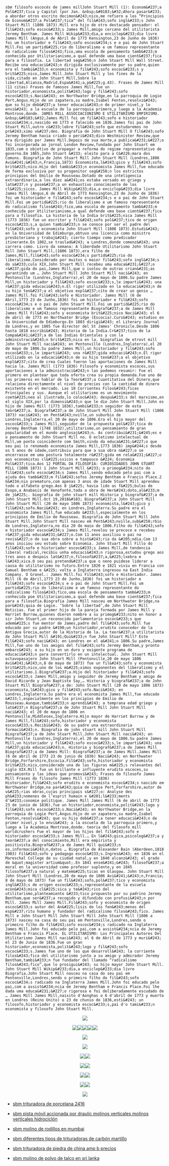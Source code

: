 
```
sbm filósofo escocés de james millJohn Stuart Mill (1): Econom&#237;a Pol&#237;tica y Capital (por Jan. &nbsp;&#0183;&#32;Ahora pasar&#233; a abordar otros escrito decimon&#243;nico,me refiero a los “Principios de Econom&#237;a Pol&#237;tica” del fil&#243;sofo ingl&#233;s John Stuart Mill (1806 1873).Mill era hijo de otro destacado pensador: el fil&#243;sofo escoc&#233;s James Mill,amigo cercano del utilitarista Jeremy Bentham. James Mill Wikip&#233;dia,a enciclop&#233;dia livre James Mill (Angus,6 de Abril de 1773 Kensington,23 de Junho de 1836) foi um historiador e fil&#243;sofo escoc&#234;s e o pai de John Stuart Mill.Foi um partid&#225;rio do liberalismo e um famoso representante do radicalismo filos&#243;fico,uma escola de pensamento tamb&#233;m conhecida por Utilitarianismo,a qual defende uma base cient&#237;fica para a filosofia. La libertad seg&#250;n John Stuart Mill Wall Street. Recibe una educaci&#243;n dirigida exclusivamente por su padre,quien era el tambi&#233;n economista y fil&#243;sofo escoc&#233;s y brit&#225;nico,James Mill.John Stuart Mill y los fines de la vida,citado en John Stuart Mill,Sobre la libertad,Alianza,Madrid,Espa&#241;a,p&#225;g.43). Frases de James Mill (11 citas) Frases de famosos James Mill,fue un historiador,economista,polit&#243;logo y fil&#243;sofo escoc&#233;s.Naci&#243; en Northwater Bridge,en la parroquia de Logie Pert,Angus.Hijo de un zapatero,su madre,Isabel Fenton,resolvi&#243; que su hijo deb&#237;a tener educaci&#243;n de primer nivel,y lo envi&#243; a la escuela de la parroquia primero,y luego a la Academia Montrose,donde. JAMES MILL ASSOCIACIONISMO E UTILITARISMO EMPIRISMO. &nbsp;&#0183;&#32;James Mill foi um fil&#243;sofo e historiador escoc&#234;s,nascido em 1773 e falecido em 1836.James foi pai de John Stuart Mill,outro c&#233;lebre fil&#243;sofo que estudaremos no pr&#243;ximo v&#237;deo. Biografia de John Stuart Mill O fil&#243;sofo Jeremy Bentham havia criado o peri&#243;dico Westminister Review,que era dirigido por James Mill.Depois de sua morte,a publica&#231;&#227;o foi incorporada ao jornal London Review,fundado por John Stuart em 1835,com o objetivo de propagar a reforma do regime representativo de governo.Em 1865,John Stuart &#233; eleito para a C&#226;mara dos Comuns. Biografia de John Stuart Mill John Stuart Mill (Londres,1806 Avi&#241;&#243;n,Francia,1873) Economista,l&#243;gico y fil&#243;sofo brit&#225;nico.Hijo del tambi&#233;n economista James Mill,fue educado de forma exclusiva por su progenitor seg&#250;n los estrictos principios del Emilio de Rousseau.Dotado de una inteligencia extraordinaria,a los diez a&#241;os estaba versado en griego y lat&#237;n y pose&#237;a un exhaustivo conocimiento de los cl&#225;sicos. James Mill Wikip&#233;dia,a enciclop&#233;dia livre James Mill (Angus,6 de Abril de 1773 Kensington,23 de Junho de 1836) foi um historiador e fil&#243;sofo escoc&#234;s e o pai de John Stuart Mill.Foi um partid&#225;rio do liberalismo e um famoso representante do radicalismo filos&#243;fico,uma escola de pensamento tamb&#233;m conhecida por Utilitarianismo,a qual defende uma base cient&#237;fica para a filosofia. La historia de la India brit&#225;nica James Mill (1773 1836) fue un escritor y fil&#243;sofo pol&#237;tico de origen escoc&#233;s,a quien tambi&#233;n se conoce por ser el padre del fil&#243;sofo y economista John Stuart Mill (1806 1873).Estudi&#243; en la Universidad de Edimburgo,obtuvo una licencia como ministro presbiteriano y trabaj&#243; cierto tiempo como predicador itinerante.En 1802,se traslad&#243; a Londres,donde comenz&#243; una carrera como. Livro da semana: A liberdade Utilitarismo John Stuart Mill John Stuart Mill,(1806 1873),era filho de James,Mill,fil&#243;sofo escoc&#234;s partid&#225;rio do liberalismo.Considerado por muitos o maior fil&#243;sofo ingl&#234;s do s&#233;culo XIX,John Stuart Mill recebeu uma educa&#231;&#227;o r&#237;gida do pai,James Mill,que o isolou de outras crian&#231;as garantindo um … John Stuart Mill John Stuart Mill naci&#243; en Pentonville (Londres,Inglaterra),el 20 de mayo de 1806.Su padre James Mill,un historiador y fil&#243;sofo escoc&#233;s,le imparti&#243; una r&#237;gida educaci&#243;n.El rigor utilizado en la educaci&#243;n de su hijo ten&#237;a el objetivo expl&#237;cito de crear un genio … James Mill.foi Fil&#243;sofo e Historiador. James Mill (6 de Abril,1773 23 de Junho,1836) foi um historiador e fil&#243;sofo escoc&#234;s e o pai de John Stuart Mill.Foi um partid&#225;rio do liberalismo e um famoso representante Biograf&#237;a de James Mill James Mill Fil&#243;sofo y economista brit&#225;nico Naci&#243; el 6 de abril de 1773 en Northwater Bridge (Escocia).Curs&#243; estudios en la Universidad de Edimburgo.En 1803 dirigi&#243; el Literary Journal de Londres,y en 1805 fue director del St James' Chronicle.Desde 1806 hasta 1818 escribi&#243; Historia de la India.Cr&#237;tico de la Compa&#241;&#237;a de las Indias Orientales y con la administraci&#243;n brit&#225;nica en la. biografias de etrovt mill John Stuart Mill naci&#243; en Pentonville (Londres,Inglaterra),el 20 de mayo de 1806.Su padre James Mill,un historiador y fil&#243;sofo escoc&#233;s,le imparti&#243; una r&#237;gida educaci&#243;n.El rigor utilizado en la educaci&#243;n de su hijo ten&#237;a el objetivo expl&#237;cito de crea Cuales fueron las aportaciones de James Mill hacia la. James Mill (1773 1836) Filosofo y economista escoces,sus aportaciones a la administraci&#243;n las podemos resumir: Fue el primero en plantear que toda oferta crea su propia demanda.Fue uno de los primeros en hablar de la Teor&#237;a Cuantitativa del Dinero,que relaciona directamente el nivel de precios con la cantidad de dinero existente en el mercado. Las 18 Corrientes Filos&#243;ficas Principales y sus. Aunque el utilitarismo es un movimiento coet&#225;neo al ilustrado,lo coloc&#243; despu&#233;s del marxismo,en el siglo XIX,por la dimensi&#243;n que le dio John Stuart Mill.John es hijo de James Mill (1773 1836),tambi&#233;n seguidor de esta teor&#237;a. Biograf&#237;a de John Stuart Mill John Stuart Mill (1806 1873) naci&#243; en Pent&#243;nville,un suburbio de Londres,Inglaterra,el 20 de mayo de 1806.Era el hijo mayor del escoc&#233;s James Mill,seguidor de la propuesta pol&#237;tica de Jeremy Bentham (1748 1832),utilitarismo,un pensamiento de gran popularidad en el mundo anglosaj&#243;n. As contribui&#231;&#245;es e o pensamento de John Stuart Mill no. O ecletismo intelectual de Mill,um ponto coincidente com Smith,vindo da educa&#231;&#227;o que seu pai (o renomado economista James Mill,1773 1836) imp&#244;s desde os 5 anos de idade,contribuiu para que a sua obra n&#227;o se encerrasse em uma postura totalmente r&#237;gida em rela&#231;&#227;o aos economistas cl&#225;ssicos e tampouco &#224; Economia Pol&#237;tica.Aos 12 PORTAL DA FILOSOFIA: CURIOSIDADES JOHN STUART MILL (1806 1873) 1 John Stuart Mill &#233; o primog&#234;nito do fil&#243;sofo escoc&#234;s James Mill,sendo educado pelo pai com a ajuda dos tamb&#233;m fil&#243;sofos Jeremy Bentham e Francis Place.2 G&#234;nio prematuro,com apenas 3 anos de idade Stuart Mill aprendeu todo o alfabeto grego.Aos 8 j&#225; havia lido as f&#225;bulas de Esopo,a Anabasis de Xenofonte,toda a obra de Her&#243;doto,al&#233;m de j&#225;. biografia de john stuart mill Historia y biograf&#237;a de John Stuart Mill.Oct 19,2018&#183; Biograf&#237;a John Stuart Mill John Stuart Mill (20 de mayo 1806 1873) economista,l&#243;gico y fil&#243;sofo.Naci&#243; en Londres,Inglaterra.Su padre era el economista James Mill,fue educado &#233;l,especialmente en los principios de Emilio de Rousseau. Biografia de John Stuart Mill John Stuart Mill.John Stuart Mill nasceu em Pent&#243;nville,sub&#250;rbio de Londres,Inglaterra,no dia 20 de maio de 1806.Filho do fil&#243;sofo e historiador escoc&#234;s James Mill,revelou se precoce e recebeu r&#237;gida educa&#231;&#227;o.Com 11 anos auxiliou o pai na revis&#227;o de sua obra sobre a hist&#243;ria da &#205;ndia.Com 13 anos iniciou seu estudo sobre Economia. John Stuart Mill Fillo do fil&#243;sofo e historiador escoc&#233;s James Mill,de tendencia liberal radical,recibiu unha educaci&#243;n rigorosa,estudou grego aos tres anos e despois lat&#237;n,filosof&#237;a,&#225;lxebra e l&#243;xica.O seu pai pretend&#237;a que o neno puidese liderar a causa do utilitarismo no futuro.Entre 1820 e 1821 viviu en Francia con Samuel Bentham e &#225; volta a Inglaterra ingresou na East India Company. O Granel.: James Mill.foi Fil&#243;sofo e Historiador. James Mill (6 de Abril,1773 23 de Junho,1836) foi um historiador e fil&#243;sofo escoc&#234;s e o pai de John Stuart Mill.Foi um partid&#225;rio do liberalismo e um famoso representante do radicalismo filos&#243;fico,uma escola de pensamento tamb&#233;m conhecida poe Utilitarianismo,a qual defende uma base cient&#237;fica para a filosofia.Biografia James Mill nasceu em Northwater Bridge,na par&#243;quia de Logie. ‘Sobre la libertad’,de John Stuart Mill Noticias. Fue el primer hijo de la pareja formada por James Mill y Harriet Burrow,quienes dieron nombre a su primog&#233;nito en honor a sir John Stuart,un reconocido parlamentario escoc&#233;s que adem&#225;s fue mentor de James,padre del fil&#243;sofo.Mill fue educado por su padre &#190;un historiador,erudito conocedor de la Antigua Grecia,autor de la Historia de la. La teor&#237;a utilitarista de John Stuart Mill &#191;Qui&#233;n fue John Stuart Mill? Este fil&#243;sofo naci&#243; en Londres en el a&#241;o 1806.Su padre,James Mill,fue uno de los amigos del fil&#243;sofo Jeremy Bentham,y pronto embarc&#243; a su hijo en un duro y exigente programa de educaci&#243;n para convertirlo en un intelectual. John Stuart Mill octavopasajero John Stuart Mill (Pentonville,20 de mayo 1806 Avi&#241;&#243;n,8 de mayo de 1873) fue un fil&#243;sofo y economista brit&#225;nico,uno de los m&#225;ximos exponentes del liberalismo y el utilitarismo.1.Biograf&#237;a.Hijo del historiador y fil&#243;sofo escoc&#233;s James Mill,amigo y seguidor de Jeremy Bentham y amigo de David Ricardo y Jean Baptiste Say,… Historia y biograf&#237;a de John Stuart Mill Biograf&#237;a de: John Stuart Mill (20 de mayo 1806 1873) economista,l&#243;gico y fil&#243;sofo.Naci&#243; en Londres,Inglaterra.Su padre era el economista James Mill,fue educado &#233;l,especialmente en los principios de Emilio de Rousseau.Aunque,tambi&#233;n aprendi&#243; a temprana edad griego y lat&#237;n Biograf&#237;a de John Stuart Mill John Stuart Mill naci&#243; el 20 de mayo de 1806 en Pentonville,Middlesex,Inglaterra.Hijo mayor de Harriet Burrow y de James Mill,fil&#243;sofo,historiador y economista escoc&#233;s.Recibi&#243; de su padre una extraordinaria formaci&#243;n. Biografia de john stuart mill John Stuart Mill Biograf&#237;a de John Stuart Mill.John Stuart Mill naci&#243; en Pentonville (Londres,Inglaterra),el 20 de mayo de 1806.Su padre James Mill,un historiador y fil&#243;sofo escoc&#233;s,le imparti&#243; una r&#237;gida educaci&#243;n. Historia y biograf&#237;a de James Mill Biograf&#237;a de James Mill: Biograf&#237;a de James Mill.James Mill (6 de abril de 1773 23 de junio de 1836) Naci&#243; en Northwater Bridge,Forfarshire,Escocia.Fil&#243;sofo,historiador y economista brit&#225;nico,considerado una de las figuras m&#225;s relevantes del siglo XIX.Mill fue un brillante e influyente erudito escoces,su pensamiento y las ideas que promovi&#243; Frases do filosofo James Mill Frases do filosofo James Mill (1773 1836) Historiador,fil&#243;sofo erudito e economista escoc&#234;s nascido em Northwater Bridge,na par&#243;quia de Logie Pert,Forfarshire,autor de v&#225;rias obras,cujas principais s&#227;o: Analyse des ph&#233;nomenes de l’esprit humain e &#201;l&#233;ments d’&#233;conomie politique. James Mill James Mill (6 de abril de 1773 23 de junio de 1836),fue un historiador,economista,polit&#243;logo y fil&#243;sofo escoc&#233;s.Naci&#243; en Northwater Bridge,en la parroquia de Logie Pert,Angus.Hijo de un zapatero,su madre,Isabel Fenton,resolvi&#243; que su hijo deb&#237;a tener educaci&#243;n de primer nivel,y lo envi&#243; a la escuela de la parroquia primero,y luego a la Academia Montrose,donde. teoria del filosofo mill worldcrushers Fue el mayor de los hijos del fil&#243;sofo e historiador escoc&#233;s James Mill.… En l&#243;gica,psicolog&#237;a y teor&#237;a del conocimiento,Mill era empirista y positivista.Biograf&#237;a de James Mill qui&#233;n es,informaci&#243;n,datos … Biografia de Alexander Bain (Aberdeen,1818 1903) Fil&#243;sofo y pedagogo escoc&#233;s.Ingres&#243; en 1836 en el Mareschal College de su ciudad natal,y en 1840 alcanz&#243; el grado de &quot;magister artium&quot;.En 1841 ense&#241;&#243; filosof&#237;a moral en la universidad como profesor suplente,y en 1845 filosof&#237;a natural y matem&#225;ticas en Glasgow. John Stuart Mill John Stuart Mill (Londres,20 de mayo de 1806 Avi&#241;&#243;n,Francia; 8 de mayo de 1873) fue un fil&#243;sofo,pol&#237;tico y economista ingl&#233;s de origen escoc&#233;s,representante de la escuela econ&#243;mica cl&#225;sica y te&#243;rico del utilitarismo,planteamiento &#233;tico propuesto por su padrino Jeremy Bentham,que ser&#237;a recogido y difundido con profusi&#243;n por Mill. James Mill James Mill.Fil&#243;sofo y economista de origen escoc&#233;s autor del An&#225;lisis de los fen&#243;menos del esp&#237;ritu humano y fundador del radicalismo filos&#243;fico. James Mill e John Stuart Mill John Stuart Mill John Stuart Mill (1806 a 1873) nasceu na casa do seu pai em Pentonville,Londres,sendo o primeiro filho do fil&#243;sofo escoc&#234;s radicado na Inglaterra James Mill.John foi educado pelo pai,com a assist&#234;ncia de Jeremy Bentham e Francis Place. EL UTILITARISMO: Los Principales Autores Del Utilitarismo James Mill naci&#243; el 6 de Abril de 1773 y muri&#243; el 23 de Junio de 1836.Fue un gran historiador,economista,polit&#243;logo y fil&#243;sofo escoc&#233;s.James fue uno de los que desarroll&#243; la corriente filos&#243;fica del utilitarismo junto a su amigo y admirador Jeremy Bentham,tambi&#233;n fue fundador del llamado “radicalismo filos&#243;fico”,que lo prosigui&#243; su hijo mayor John Stuart Mill. John Stuart Mill Wikip&#233;dia,a enciclop&#233;dia livre Biografia.John Stuart Mill nasceu na casa do seu pai em Pentonville,Londres,sendo o primeiro filho do fil&#243;sofo escoc&#234;s radicado na Inglaterra James Mill.John foi educado pelo pai,com a assist&#234;ncia de Jeremy Bentham e Francis Place.Foi lhe dada uma educa&#231;&#227;o rigorosa e foi deliberadamente escudado de … James Mill James Mill,naixito d'Aonghas o 6 d'abril de 1773 y muerto en Londres (Reino Unito) o 23 de chunio de 1836,esti&#243; un filosofo,historiador y economista escoc&#233;s,pai d'o tami&#233;n economista y filosofo John Stuart Mill. 
```

<div align="center">

<a href="https://es-crusher.shibang-china.com/github&k=sbm+fil%C3%B3sofo+escoc%C3%A9s+de+james+mill"><img src="https://static.shibang-china.com/es/crusher/logo.jpg"></a>

<a href="https://es-crusher.shibang-china.com/github&k=sbm+fil%C3%B3sofo+escoc%C3%A9s+de+james+mill"><img src="https://static.shibang-china.com/es/crusher/index.jpg"></a><a href="https://es-crusher.shibang-china.com/material.htmlgithub&k=sbm+fil%C3%B3sofo+escoc%C3%A9s+de+james+mill"><img src="https://static.shibang-china.com/es/crusher/material.jpg"></a><a href="https://es-crusher.shibang-china.com/application.htmlgithub&k=sbm+fil%C3%B3sofo+escoc%C3%A9s+de+james+mill"><img src="https://static.shibang-china.com/es/crusher/application.jpg"></a><a href="https://es-crusher.shibang-china.com/aboutus.htmlgithub&k=sbm+fil%C3%B3sofo+escoc%C3%A9s+de+james+mill"><img src="https://static.shibang-china.com/es/crusher/aboutus.jpg"></a><a href="https://es-crusher.shibang-china.com/contact.htmlgithub&k=sbm+fil%C3%B3sofo+escoc%C3%A9s+de+james+mill"><img src="https://static.shibang-china.com/es/crusher/contact.jpg"></a>

<a href="https://es-crusher.shibang-china.com/github&k=sbm+fil%C3%B3sofo+escoc%C3%A9s+de+james+mill"><img src="https://static.shibang-china.com/es/crusher/banner.jpg"></a>

<a href="https://swt.shibang-china.com/github&k=sbm+fil%C3%B3sofo+escoc%C3%A9s+de+james+mill"><img src="https://static.shibang-china.com/es/crusher/text.jpg"></a>

<a href="https://swt.shibang-china.com/github&k=sbm+fil%C3%B3sofo+escoc%C3%A9s+de+james+mill"><img src="https://static.shibang-china.com/es/crusher/chat.jpg"></a><a href="https://es-crusher.shibang-china.com/contact.htmlgithub&k=sbm+fil%C3%B3sofo+escoc%C3%A9s+de+james+mill"><img src="https://static.shibang-china.com/es/crusher/message.jpg"></a>

<a href="https://es-crusher.shibang-china.com/products/pe.htmlgithub&k=sbm+fil%C3%B3sofo+escoc%C3%A9s+de+james+mill"><img src="https://static.shibang-china.com/es/crusher/pe.jpg"></a><a href="https://es-crusher.shibang-china.com/products/pf.htmlgithub&k=sbm+fil%C3%B3sofo+escoc%C3%A9s+de+james+mill"><img src="https://static.shibang-china.com/es/crusher/pf.jpg"></a>

<a href="https://es-crusher.shibang-china.com/products/hpt.htmlgithub&k=sbm+fil%C3%B3sofo+escoc%C3%A9s+de+james+mill"><img src="https://static.shibang-china.com/es/crusher/hpt.jpg"></a><a href="https://es-crusher.shibang-china.com/products/vsi.htmlgithub&k=sbm+fil%C3%B3sofo+escoc%C3%A9s+de+james+mill"><img src="https://static.shibang-china.com/es/crusher/vsi.jpg"></a>

<a href="https://es-crusher.shibang-china.com/products/klv.htmlgithub&k=sbm+fil%C3%B3sofo+escoc%C3%A9s+de+james+mill"><img src="https://static.shibang-china.com/es/crusher/klv.jpg"></a><a href="https://es-crusher.shibang-china.com/products/portable.htmlgithub&k=sbm+fil%C3%B3sofo+escoc%C3%A9s+de+james+mill"><img src="https://static.shibang-china.com/es/crusher/portable.jpg"></a>

<a href="https://swt.shibang-china.com/github&k=sbm+fil%C3%B3sofo+escoc%C3%A9s+de+james+mill"><img src="https://static.shibang-china.com/es/crusher/case.jpg"></a>

</div>


* [sbm trituradora de porcelana 2416](sbm%20trituradora%20de%20porcelana%202416.md)

* [sbm pista móvil accionada por draulic molinos verticales molinos verticales hidrociclón](sbm%20pista%20m%C3%B3vil%20accionada%20por%20draulic%20molinos%20verticales%20molinos%20verticales%20hidrocicl%C3%B3n.md)

* [sbm molino de rodillos en mumbai](sbm%20molino%20de%20rodillos%20en%20mumbai.md)

* [sbm diferentes tipos de trituradoras de carbón martillo](sbm%20diferentes%20tipos%20de%20trituradoras%20de%20carb%C3%B3n%20martillo.md)

* [sbm trituradora de piedra de china amp b precios](sbm%20trituradora%20de%20piedra%20de%20china%20amp%20b%20precios.md)

* [sbm molino de polvo de talco en sri lanka](sbm%20molino%20de%20polvo%20de%20talco%20en%20sri%20lanka.md)